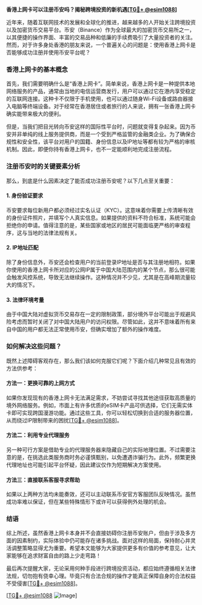 **香港上网卡可以注册币安吗？揭秘跨境投资的新机遇[[TG💪+ @esim1088](https://t.me/s/esim1088)]**

近年来，随着互联网技术的发展和全球化的推进，越来越多的人开始关注跨境投资以及加密货币交易平台。币安（Binance）作为全球最大的加密货币交易所之一，以其便捷的操作界面、丰富的交易品种和低廉的手续费吸引了大量投资者的关注。然而，对于许多身处香港的朋友来说，一个普遍关心的问题是：使用香港上网卡是否能够成功注册并使用币安平台呢？

### 香港上网卡的基本概念

首先，我们需要明确什么是“香港上网卡”。简单来说，香港上网卡是一种提供本地网络服务的产品，通常由当地的电信运营商发行，用户可以通过它在港内享受稳定的互联网连接。这种卡不仅限于手机使用，也可以通过随身Wi-Fi设备或路由器接入电脑等终端设备。对于经常在香港居住或者旅行的人来说，拥有一张香港上网卡确实能带来极大的便利。

但是，当我们把目光转向币安这样的国际性平台时，问题就变得复杂起来。因为币安并非单纯的线上服务提供商，而是一个受到严格监管的金融类企业。为了确保合规性和安全性，该平台对用户的国籍、身份信息以及IP地址等都有较为严格的审核机制。因此，即便你持有香港上网卡，也不一定能顺利地完成注册流程。

### 注册币安时的关键要素分析

那么，到底是什么因素决定了能否成功注册币安呢？以下几点至关重要：

#### 1. 身份验证要求
币安要求每位新用户都必须经过实名认证（KYC）。这意味着你需要上传清晰有效的身份证件照片，并填写个人真实信息。如果提供的资料不符合标准，系统可能会拒绝你的申请。值得注意的是，某些国家或地区的居民可能面临更严格的审查程序，这与当地的法律法规有关。

#### 2. IP地址匹配
除了身份信息外，币安还会检查用户的当前登录IP地址是否与其注册地相符。如果你使用的香港上网卡所对应的公网IP属于中国大陆范围内的某个节点，那么很可能会触发风控系统，导致无法继续操作。这种情况并不少见，尤其是在高峰期流量较大的情况下。

#### 3. 法律环境考量
由于中国大陆对虚拟货币交易存在一定的限制政策，部分境外平台可能出于规避风险考虑而暂时关闭了对中国大陆用户的访问权限。尽管如此，这并不意味着所有来自中国的用户都无法正常使用币安，但确实增加了额外的操作难度。

### 如何解决这些问题？

既然上述障碍客观存在，那么我们该如何克服它们呢？下面介绍几种常见且有效的方法供参考：

#### 方法一：更换可靠的上网方式
如果你发现现有的香港上网卡无法满足需求，不妨尝试寻找其他途径获取高质量的境外网络服务。例如，市面上有许多优质的eSIM卡产品可供选择，它们无需实体卡即可实现跨国漫游功能。通过这些工具，你可以轻松切换到合适的服务器位置，从而绕过IP限制带来的困扰[[TG💪+ @esim1088](https://t.me/s/esim1088)]。

#### 方法二：利用专业代理服务
另一种可行方案是借助专业的代理服务器来隐藏自己的实际地理位置。不过需要注意的是，在挑选此类服务商时务必谨慎甄别，以免遭遇诈骗行为。此外，频繁更换代理地址也可能引起平台怀疑，因此建议仅作为短期解决方案使用。

#### 方法三：直接联系客服寻求帮助
如果以上两种方法均未能奏效，还可以主动联系币安官方客服团队反映情况。虽然成功率难以保证，但在某些特殊情形下或许可以获得例外处理的机会。

### 结语

综上所述，虽然香港上网卡本身并不会直接妨碍你注册币安账户，但由于涉及多方面的因素制约，实际体验中仍可能存在诸多挑战。面对这样的局面，保持耐心并灵活调整策略显得尤为重要。希望本文能够为大家提供更多有价值的参考意见，让大家能够在追求财富自由的路上少走弯路！

最后再次提醒大家，无论采用何种手段进行跨境投资活动，都应始终遵循相关法律法规，切勿抱有侥幸心理。毕竟只有合法合规的操作才能真正保障自身的合法权益不受侵害[[TG💪+ @esim1088](https://t.me/s/esim1088)]。

[[TG💪+ @esim1088](https://t.me/s/esim1088) ![Image](https://i.postimg.cc/4NQfJmqS/Snipaste-2025-05-13-00-14-12.png)]